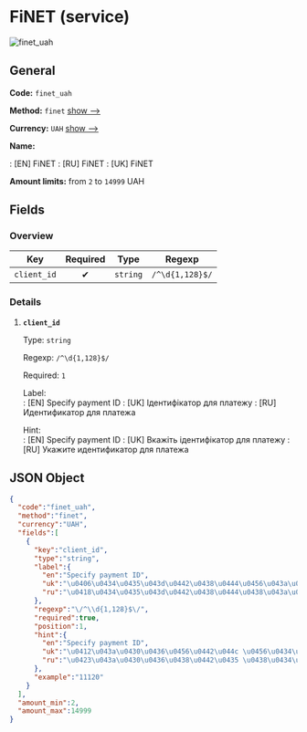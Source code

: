 
# FiNET (service) 
![finet_uah](https://static.openfintech.io/payout_methods/finet_uah/logo.svg?w=400&c=v0.59.26#w24)  

## General 
 
**Code:** `finet_uah` 
 
**Method:** `finet` [show -->](/payout-methods/finet/) 
 
**Currency:** `UAH` [show -->](/currencies/UAH/) 
 
**Name:** 
 
:	[EN] FiNET 
:	[RU] FiNET 
:	[UK] FiNET 
 
**Amount limits:** from `2` to `14999` UAH 

## Fields 

### Overview 

|Key|Required|Type|Regexp| 
|:---:|:---:|:---:|:---:| 
|`client_id`|✔|`string`|`/^\d{1,128}$/`| 
 

### Details 
 
1. **`client_id`** 
 
	Type: `string` 
 
	Regexp: `/^\d{1,128}$/` 
 
	Required: `1` 
 
	Label:  
	: [EN] Specify payment ID 
	: [UK] Ідентифікатор для платежу 
	: [RU] Идентификатор для платежа 
 
	Hint:  
	: [EN] Specify payment ID 
	: [UK] Вкажіть ідентифікатор для платежу 
	: [RU] Укажите идентификатор для платежа 
 

## JSON Object 

```json
{
  "code":"finet_uah",
  "method":"finet",
  "currency":"UAH",
  "fields":[
    {
      "key":"client_id",
      "type":"string",
      "label":{
        "en":"Specify payment ID",
        "uk":"\u0406\u0434\u0435\u043d\u0442\u0438\u0444\u0456\u043a\u0430\u0442\u043e\u0440 \u0434\u043b\u044f \u043f\u043b\u0430\u0442\u0435\u0436\u0443",
        "ru":"\u0418\u0434\u0435\u043d\u0442\u0438\u0444\u0438\u043a\u0430\u0442\u043e\u0440 \u0434\u043b\u044f \u043f\u043b\u0430\u0442\u0435\u0436\u0430"
      },
      "regexp":"\/^\\d{1,128}$\/",
      "required":true,
      "position":1,
      "hint":{
        "en":"Specify payment ID",
        "uk":"\u0412\u043a\u0430\u0436\u0456\u0442\u044c \u0456\u0434\u0435\u043d\u0442\u0438\u0444\u0456\u043a\u0430\u0442\u043e\u0440 \u0434\u043b\u044f \u043f\u043b\u0430\u0442\u0435\u0436\u0443",
        "ru":"\u0423\u043a\u0430\u0436\u0438\u0442\u0435 \u0438\u0434\u0435\u043d\u0442\u0438\u0444\u0438\u043a\u0430\u0442\u043e\u0440 \u0434\u043b\u044f \u043f\u043b\u0430\u0442\u0435\u0436\u0430"
      },
      "example":"11120"
    }
  ],
  "amount_min":2,
  "amount_max":14999
}
```  
